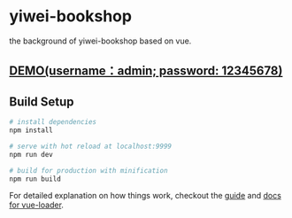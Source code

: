 # yiwei-bookshop
the background of yiwei-bookshop based on vue.

## [DEMO(username：admin; password: 12345678)](http://evanhung.me/proj/yiwei/admin/)

## Build Setup

``` bash
# install dependencies
npm install

# serve with hot reload at localhost:9999
npm run dev

# build for production with minification
npm run build
```

For detailed explanation on how things work, checkout the [guide](http://vuejs-templates.github.io/webpack/) and [docs for vue-loader](http://vuejs.github.io/vue-loader).

